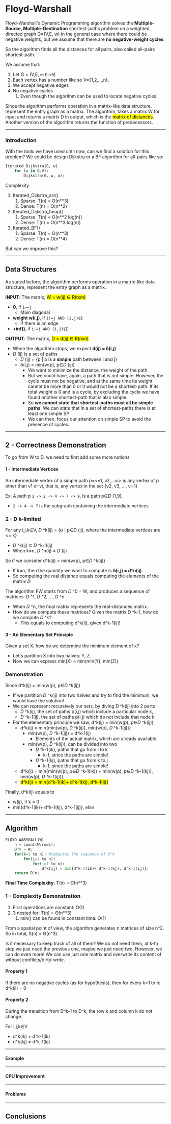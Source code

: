 # Floyd-Warshall
Floyd-Warshall's Dynamic Programming algorithm solves the **Multiple-Source, Multiple-Destination** 
shortest-paths problem on a weighted, directed graph G=(V,E, w) in the general case
where there could be negative weights, but we assume that there are **no negative-weight cycles**.

So the algorithm finds all the distances for all pairs, also called all-pairs shortest-path.

We assume that:
1. Let G = (V,E, `w:E->R`)
2. Each vertex has a number like so V={1,2,...,n}.
3. We accept negative edges
4. No negative cycles 
   1. Even though the algorithm can be used to locate negative cycles

Since the algorithm performs operation in a matrix-like data structure, represent the
entry graph as a matrix. The algorithm, takes a matrix W for input and returns a matrix D
in output, which is the <mark>matrix of distances</mark>. Another version of the 
algorithm returns the function of predecessors.

---
### Introduction
With the _tools_ we have used until now, can we find a solution for this problem?
We could be design Dijkstra or a BF algorithm for all-pairs like so:

```python
Iterated_Dijkstra(G, w)
    for (u in G.V):
        Dijkstra(G, w, u); 
```

Complexity 
1) Iterated_Dijkstra_arr()
   1) Sparse: T(n) = O(n**3)
   2) Dense: T(n) = O(n**2)
2) Iterated_Dijkstra_heap()
   1) Sparse: T(n) = O(n**2 log(n))
   2) Dense: T(n) = O(n**3 log(n))
3) Iterated_BF()
   1) Sparse: T(n) = O(n**3)
   2) Dense: T(n) = O(n**4)

But can we improve this?

---

## Data Structures
As stated before, the algorithm performs operation in a matrix-like data structure, 
represent the entry graph as a matrix.

**INPUT**: The matrix, <mark>W = w(ij) ∈ R(nxn)</mark>
* **0**, if `i==j`
  * Main diagonal
* **weight w(i,j)**, if `i!=j AND (i,j)∈E`
  * If there is an edge
* **+inf()**, if `i!=j AND (i,j)∉E`

**OUTPUT**: The matrix, <mark>D = d(ij) ∈ R(nxn)</mark>
* When the algorithm stops, we expect **d(ij) = δ(i,j)**
* _D_ (ij) is a set of paths
  * _D_ (ij) = {p | p is a **simple** path between i and j}
  * δ(i,j) = min(w(p), p∈_D_ (ij))
    * We want to minimize the distance, the weight of the path 
    * But we could have, again, a path that is not simple. However, the cycle must not be
    negative, and at the same time its weight cannot be more than 0 or it would not be
    a shortest-path. If its total weight is 0 and is a cycle, by excluding the cycle
    we have found another shortest-path that is also simple.
    * So **we cannot state that shortest-paths must all be simple paths**. We can 
    state that in a set of shortest-paths there is at least one simple SP 
    * We can then, focus our attention on simple SP to avoid the presence of cycles.

---

## 2 - Correctness Demonstration

To go from W to D, we need to first add some more notions

#### 1 - Intermediate Vertices
An intermediate vertex of a simple path p=<v1, v2,...vi> is any vertex of p other than v1 or vi,
that is, any vertex in the set {v2, v3, ..., vi-1}

Ex: A path p `1 -> 2 -> 4 -> 7 -> 9`, is a path p∈_D_ (1,9).
* `2 -> 4 -> 7` is the subgraph containing the intermediate vertices

### 2 - D k-limited
For any i,j,k∈V, 
_D_ ^k(ij) = {p | p∈_D_ (ij), where the intermediate vertices are <= k}
* _D_ ^k(ij) ⊆ _D_ ^k+1(ij)
* When k=n, _D_ ^n(ij) = _D_ (ij)

So if we consider d^k(ij) = min(w(p), p∈_D_ ^k(ij))
* If k=n, then the quantity we want to compute is **δ(i,j) = d^n(ij)**
* So computing the real distance equals computing the elements of the matrix _D_

The algorithm FW starts from _D_ ^0 = W, and produces a sequence of matrices: _D_ ^1, _D_ ^2, ..., _D_ ^n
* When _D_ ^n, the final matrix represents the real-distances matrix.
* How do we compute these matrices? Given the matrix _D_ ^k-1, how do we compute _D_ ^k?
  * This equals to computing d^k(ij), given d^k-1(ij)!

#### 3 - An Elementary Set Principle
Given a set X, how do we determine the minimum element of x? 
* Let's partition X into two halves: Y, Z. 
* Now we can express min(X) = min(min(Y), min(Z))

### Demonstration
Since d^k(ij) = min(w(p), p∈_D_ ^k(ij))
* If we partition _D_ ^k(ij) into two halves and try to find the minimum, we would have the
solution!
* We can represent recursively our sets, by diving _D_ ^k(ij) into 2 parts
  * _Ď_ ^k(ij), the set of paths p(i,j) which include a particular node k,
  * _D_ ^k-1(ij), the set of paths p(i,j) which do not include that node k
* For the elementary principle we saw, d^k(ij) = min(w(p), p∈_D_ ^k(ij))
  * d^k(ij) = min{min(w(p), _Ď_ ^k(ij)), min(w(p), _D_ ^k-1(ij))}
    * min(w(p), _D_ ^k-1(ij)) = d^k-1(ij)
      * Elements of the actual matrix, which are already available.
    * min(w(p), _Ď_ ^k(ij)), can be divided into two
      * _D_ ^k-1(ik), paths that go from i to k
        * k-1, since the paths are simple!
      * _D_ ^k-1(kj), paths that go from k to j
        * k-1, since the paths are simple!
  * d^k(ij) = min{min(w(p), p∈_D_ ^k-1(ik)) + min(w(p), p∈_D_ ^k-1(kj)), min(w(p), _D_ ^k-1(ij))}
  * <mark>d^k(ij) = min{d^k-1(ik)+ d^k-1(kj), d^k-1(ij)}</mark>

Finally, d^k(ij) equals to
* w(ij), if k = 0
* min{d^k-1(ik)+ d^k-1(kj), d^k-1(ij)}, else

---

## Algorithm

```python
FLOYD_WARSHALL(W)
    n = count(W.rows);
    D^0 = W;
    for(k=1 to n): #Computes the sequence of D^k
        for(i=1 to n):
            for(j=1 to n):
                d^k(ij) = min{d^k-1(ik)+ d^k-1(kj), d^k-1(ij)};
    return D^n;
```
**Final Time Complexity**: T(n) = Θ(n**3)

### 1 - Complexity Demonstration
1) First operations are constant: O(1)
2) 3 nested for: T(n) = Θ(n**3)
   1) min() can be found in constant time: O(1)

From a spatial point of view, the algorithm generates n matrices of size n^2. 
So in total, S(n) = Θ(n^3). 

Is it necessary to keep track of all of them? We do not need them, at k-th step we just need
the previous one, maybe we just need two. However, we can do even more!
We can use just one matrix and overwrite its content of without conflicts/dirty-write.

#### Property 1
If there are no negative cycles (as for hypothesis), then for every k=1 to n: d^k(ii) = 0

#### Property 2
During the transition from D^k-1 to D^k, the row k and column k do not change.

For i,j,k∈V
* d^k(ik) = d^k-1(ik)
* d^k(kj) = d^k-1(kj)




---

#### Example

---

#### CPU Improvement

---

#### Problems

---

## Conclusions
